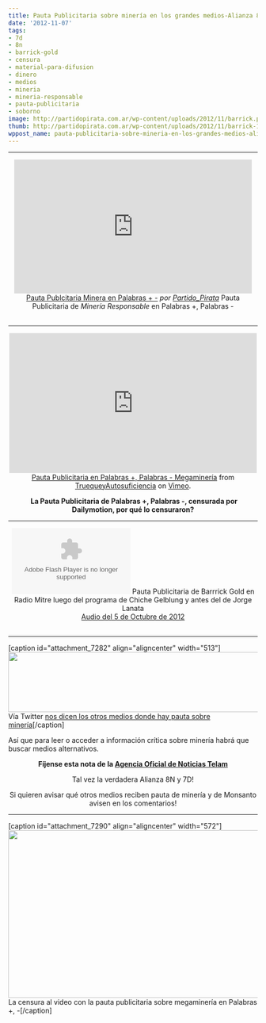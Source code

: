 ```yaml
---
title: Pauta Publicitaria sobre minería en los grandes medios-Alianza 8N y 7D !
date: '2012-11-07'
tags:
- 7d
- 8n
- barrick-gold
- censura
- material-para-difusion
- dinero
- medios
- mineria
- mineria-responsable
- pauta-publicitaria
- soborno
image: http://partidopirata.com.ar/wp-content/uploads/2012/11/barrick.png
thumb: http://partidopirata.com.ar/wp-content/uploads/2012/11/barrick-150x121.png
wppost_name: pauta-publicitaria-sobre-mineria-en-los-grandes-medios-alianza-8n-y-7d
---
```


<hr />

<center>
<iframe src="http://www.dailymotion.com/embed/video/xuwsv1" frameborder="0" width="480" height="270"></iframe>
<a href="http://www.dailymotion.com/video/xuwsv1_pauta-publcitaria-minera-en-palabras_shortfilms" target="_blank">Pauta Publcitaria Minera en Palabras + -</a> <em>por <a href="http://www.dailymotion.com/Partido_Pirata" target="_blank">Partido_Pirata</a></em>
Pauta Publicitaria de <em>Minería Responsable</em> en Palabras +, Palabras -</center>&nbsp;

<hr />

<center><iframe src="http://player.vimeo.com/video/53012846?badge=0" frameborder="0" width="500" height="282"></iframe></center><center></center><center></center><center><a href="http://vimeo.com/53012846">Pauta Publicitaria en Palabras +, Palabras - Megaminería</a> from <a href="http://vimeo.com/user14394912">TruequeyAutosuficiencia</a> on <a href="http://vimeo.com">Vimeo</a>.</center>
<p style="text-align: center;"> <strong>La Pauta Publicitaria de Palabras +, Palabras -, censurada por Dailymotion, por qué lo censuraron?</strong></p>


<hr />

<center>
<object id="player1554085" width="240" height="133" classid="clsid:d27cdb6e-ae6d-11cf-96b8-444553540000" codebase="http://download.macromedia.com/pub/shockwave/cabs/flash/swflash.cab#version=6,0,40,0"><param name="AllowScriptAccess" value="always" /><param name="allowFullScreen" value="true" /><param name="wmode" value="transparent" /><param name="src" value="http://www.ivoox.com/playerivoox_ee_1554085_1.html" /><param name="allowfullscreen" value="true" /><param name="allowscriptaccess" value="always" /><embed id="player1554085" width="240" height="133" type="application/x-shockwave-flash" src="http://www.ivoox.com/playerivoox_ee_1554085_1.html" AllowScriptAccess="always" allowFullScreen="true" wmode="transparent" allowfullscreen="true" allowscriptaccess="always" /></object>
Pauta Publicitaria de Barrrick Gold en Radio Mitre luego del programa de Chiche Gelblung y antes del de Jorge Lanata</center><center><a href="http://www.plazademayo.com/mediosyopinion/?paged=14" target="_blank">Audio del 5 de Octubre de 2012</a></center>&nbsp;

<hr />

[caption id="attachment_7282" align="aligncenter" width="513"]<a href="http://partidopirata.com.ar/wp-content/uploads/2012/11/barrick.png"><img class="size-full wp-image-7282" title="barrick" src="http://partidopirata.com.ar/wp-content/uploads/2012/11/barrick.png" alt="" width="513" height="121" /></a> Vía Twitter <a href="https://twitter.com/AlejoGariglio">nos dicen los otros medios donde hay pauta sobre minería</a>[/caption]

Así que para leer o acceder a información crítica sobre minería habrá que buscar medios alternativos.
<p style="text-align: center;"><strong>Fíjense esta nota de la <a href="http://www.redeco.com.ar/nv/index.php?option=com_content&amp;task=view&amp;id=9217&amp;Itemid=130" target="_blank">Agencia Oficial de Noticias Telam</a></strong></p>
<p style="text-align: center;">Tal vez la verdadera Alianza 8N y 7D!</p>
<p style="text-align: center;">Si quieren avisar qué otros medios reciben pauta de minería y de Monsanto avisen en los comentarios!</p>


<hr />

[caption id="attachment_7290" align="aligncenter" width="572"]<a href="http://partidopirata.com.ar/wp-content/uploads/2012/11/dailymotionpauta.png"><img class="size-full wp-image-7290" title="dailymotionpauta" src="http://partidopirata.com.ar/wp-content/uploads/2012/11/dailymotionpauta.png" alt="" width="572" height="338" /></a> La censura al video con la pauta publicitaria sobre megaminería en Palabras +, -[/caption]
